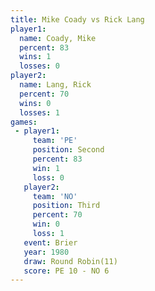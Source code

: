 ```yaml
---
title: Mike Coady vs Rick Lang
player1:           
  name: Coady, Mike
  percent: 83      
  wins: 1          
  losses: 0        
player2:           
  name: Lang, Rick 
  percent: 70      
  wins: 0          
  losses: 1        
games:
 - player1:          
     team: 'PE'      
     position: Second
     percent: 83     
     win: 1          
     loss: 0         
   player2:         
     team: 'NO'     
     position: Third
     percent: 70    
     win: 0         
     loss: 1        
   event: Brier         
   year: 1980           
   draw: Round Robin(11)
   score: PE 10 - NO 6  
---
```

